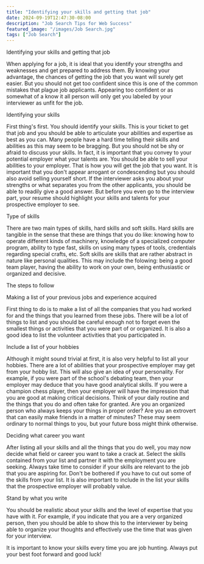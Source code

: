 ```yaml
---
title: "Identifying your skills and getting that job"
date: 2024-09-19T12:47:30-08:00
description: "Job Search Tips for Web Success"
featured_image: "/images/Job Search.jpg"
tags: ["Job Search"]
---
```


Identifying your skills and getting that job


When applying for a job, it is ideal that you identify your strengths and weaknesses and get prepared to address them. By knowing your advantage, the chances of getting the job that you want will surely get easier. But you should not get too confident since this is one of the common mistakes that plague job applicants. Appearing too confident or as somewhat of a know it all person will only get you labeled by your interviewer as unfit for the job. 

Identifying your skills

First thing's first. You should identify your skills. This is your ticket to get that job and you should be able to articulate your abilities and expertise as best as you can. Many people have a hard time telling their skills and abilities as this may seem to be bragging. But you should not be shy or afraid to discuss your skills. In fact, it is important that you convey to your potential employer what your talents are. You should be able to sell your abilities to your employer. That is how you will get the job that you want. It is important that you don't appear arrogant or condescending but you should also avoid selling yourself short. If the interviewer asks you about your strengths or what separates you from the other applicants, you should be able to readily give a good answer. But before you even go to the interview part, your resume should highlight your skills and talents for your prospective employer to see. 

Type of skills

There are two main types of skills, hard skills and soft skills. Hard skills are tangible in the sense that these are things that you do like: knowing how to operate different kinds of machinery, knowledge of a specialized computer program, ability to type fast, skills on using many types of tools, credentials regarding special crafts, etc. Soft skills are skills that are rather abstract in nature like personal qualities. This may include the folowing: being a good team player, having the ability to work on your own, being enthusiastic or organized and decisive. 

The steps to follow

Making a list of your previous jobs and experience acquired

First thing to do is to make a list of all the companies that you had worked for and the things that you learned from these jobs. There will be a lot of things to list and you should be careful enough not to forget even the smallest things or activities that you were part of or organized. It is also a good idea to list the volunteer activities that you participated in. 

Include a list of your hobbies

Although it might sound trivial at first, it is also very helpful to list all your hobbies. There are a lot of abilities that your prospective employer may get from your hobby list. This will also give an idea of your personality. For example, if you were part of the school's debating team, then your employer may deduce that you have good analytical skills. If you were a champion chess player, then your employer will have the impression that you are good at making critical decisions.  Think of your daily routine and the things that you do and often take for granted. Are you an organized person who always keeps your things in proper order? Are you an extrovert that can easily make friends in a matter of minutes? These may seem ordinary to normal things to you, but your future boss might think otherwise. 

Deciding what career you want

After listing all your skills and all the things that you do well, you may now decide what field or career you want to take a crack at. Select the skills contained from your list and partner it with the employment you are seeking. Always take time to consider if your skills are relevant to the job that you are aspiring for. Don't be bothered if you have to cut out some of the skills from your list. It is also important to include in the list your skills that the prospective employer will probably value. 

Stand by what you write

You should be realistic about your skills and the level of expertise that you have with it. For example, if you indicate that you are a very organized person, then you should be able to show this to the interviewer by being able to organize your thoughts and effectively use the time that was given for your interview.

It is important to know your skills every time you are job hunting. Always put your best foot forward and good luck! 

